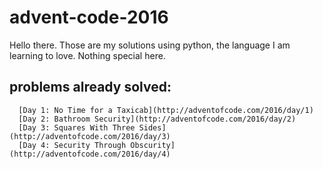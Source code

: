 # advent-code-2016

Hello there. Those are my solutions using python, the language I am learning to love. Nothing special here.

## problems already solved:

      [Day 1: No Time for a Taxicab](http://adventofcode.com/2016/day/1)
      [Day 2: Bathroom Security](http://adventofcode.com/2016/day/2)
      [Day 3: Squares With Three Sides](http://adventofcode.com/2016/day/3)
      [Day 4: Security Through Obscurity](http://adventofcode.com/2016/day/4)

